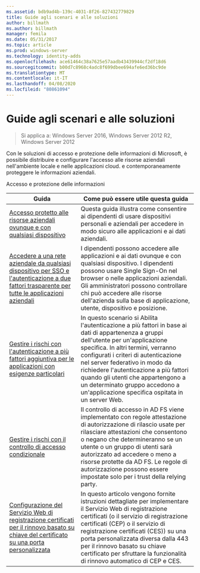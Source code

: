 ```yaml
---
ms.assetid: bdb9ad4b-139c-4031-8f26-827432779829
title: Guide agli scenari e alle soluzioni
author: billmath
ms.author: billmath
manager: femila
ms.date: 05/31/2017
ms.topic: article
ms.prod: windows-server
ms.technology: identity-adds
ms.openlocfilehash: ace61464c38a7625e57aadb43439944cf2df18d6
ms.sourcegitcommit: b00d7c8968c4adc8f699dbee694afe6ed36bc9de
ms.translationtype: MT
ms.contentlocale: it-IT
ms.lasthandoff: 04/08/2020
ms.locfileid: "80861094"
---
```

# <a name="solutions-and-scenario-guides"></a>Guide agli scenari e alle soluzioni

>Si applica a: Windows Server 2016, Windows Server 2012 R2, Windows Server 2012
 
  
Con le soluzioni di accesso e protezione delle informazioni di Microsoft, è possibile distribuire e configurare l'accesso alle risorse aziendali nell'ambiente locale e nelle applicazioni cloud. e contemporaneamente proteggere le informazioni aziendali.  
  
Accesso e protezione delle informazioni  
  
|Guida|Come può essere utile questa guida                                                                                                                                                                                                                                                                                                                                                                                                    
|-----|-----  
| [Accesso protetto alle risorse aziendali ovunque e con qualsiasi dispositivo](https://technet.microsoft.com/library/dn550982.aspx)|Questa guida illustra come consentire ai dipendenti di usare dispositivi personali e aziendali per accedere in modo sicuro alle applicazioni e ai dati aziendali.                                                                                                                                                                                    
| [Accedere a una rete aziendale da qualsiasi dispositivo per SSO e l'autenticazione a due fattori trasparente per tutte le applicazioni aziendali](https://technet.microsoft.com/library/dn280945.aspx) | I dipendenti possono accedere alle applicazioni e ai dati ovunque e con qualsiasi dispositivo. I dipendenti possono usare Single Sign-On nel browser o nelle applicazioni aziendali. Gli amministratori possono controllare chi può accedere alle risorse dell'azienda sulla base di applicazione, utente, dispositivo e posizione.                                        
| [Gestire i rischi con l'autenticazione a più fattori aggiuntiva per le applicazioni con esigenze particolari](https://technet.microsoft.com/library/dn280949.aspx)| In questo scenario si Abilita l'autenticazione a più fattori in base ai dati di appartenenza a gruppi dell'utente per un'applicazione specifica. In altri termini, verranno configurati i criteri di autenticazione nel server federativo in modo da richiedere l'autenticazione a più fattori quando gli utenti che appartengono a un determinato gruppo accedono a un'applicazione specifica ospitata in un server Web.  
| [Gestire i rischi con il controllo di accesso condizionale](https://technet.microsoft.com/library/dn280937.aspx) | Il controllo di accesso in AD FS viene implementato con regole attestazione di autorizzazione di rilascio usate per rilasciare attestazioni che consentono o negano che determineranno se un utente o un gruppo di utenti sarà autorizzato ad accedere o meno a risorse protette da AD FS. Le regole di autorizzazione possono essere impostate solo per i trust della relying party.
|[Configurazione del Servizio Web di registrazione certificati per il rinnovo basato su chiave del certificato su una porta personalizzata](certificate-enrollment-certificate-key-based-renewal.md)|In questo articolo vengono fornite istruzioni dettagliate per implementare il Servizio Web di registrazione certificati (o il servizio di registrazione certificati (CEP) o il servizio di registrazione certificati (CES)) su una porta personalizzata diversa dalla 443 per il rinnovo basato su chiave certificato per sfruttare la funzionalità di rinnovo automatico di CEP e CES. |


